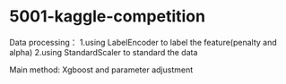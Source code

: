 # 5001-kaggle-competition
Data processing：
1.using LabelEncoder to label the feature(penalty and alpha)
2.using StandardScaler to standard the data

Main method: 
Xgboost and parameter adjustment
